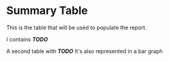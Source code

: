 # Summary Table

This is the table that will be used to populate the report.

I contains ***TODO***

A second table with ***TODO***
It's also represented in a bar graph
